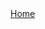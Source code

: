 <!DOCTYPE html>
<html lang="en-US">
    <head>
        <meta charset="utf-8" />
        <title>Don't eat the fish!</title>
        <link rel="stylesheet" href="css/styles.css" />
    </head>
    <body>
        <a href="vite-project\index.html">Home</a>
    </body>
</html>
